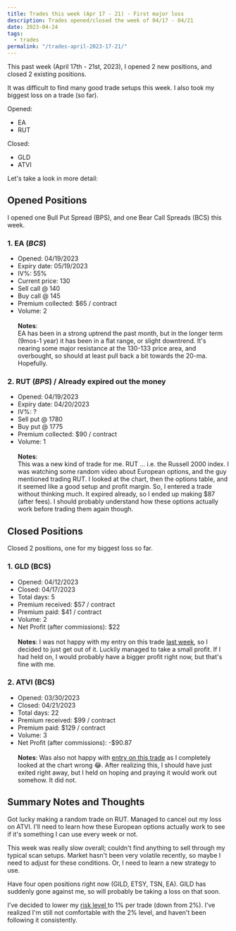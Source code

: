 ```yaml
---
title: Trades this week (Apr 17 - 21) - First major loss
description: Trades opened/closed the week of 04/17 - 04/21
date: 2023-04-24
tags:
  - trades
permalink: "/trades-april-2023-17-21/"
---
```


This past week (April 17th - 21st, 2023), I opened 2 new positions, and closed 2 existing positions.  

It was difficult to find many good trade setups this week. I also took my biggest loss on a trade (so far).

Opened:
- EA
- RUT

Closed:
- GLD
- ATVI

Let's take a look in more detail:

## Opened Positions 
I opened one Bull Put Spread (BPS), and one Bear Call Spreads (BCS) this week.

### 1. **EA** (*BCS*)
  - Opened: 04/19/2023
  - Expiry date: 05/19/2023
  - IV%: 55%
  - Current price: 130
  - Sell call @ 140
  - Buy call @ 145
  - Premium collected: $65 / contract
  - Volume: 2
<br /><br />
  **Notes**:<br />
  EA has been in a strong uptrend the past month, but in the longer term (9mos-1 year) it has been in a flat range, or slight downtrend.  It's nearing some major resistance at the 130-133 price area, and overbought, so should at least pull back a bit towards the 20-ma. Hopefully.


### 2. **RUT** (*BPS*) / Already expired out the money
  - Opened: 04/19/2023
  - Expiry date: 04/20/2023
  - IV%: ?
  - Sell put @ 1780
  - Buy put @ 1775  
  - Premium collected: $90 / contract
  - Volume: 1
<br /><br />
  **Notes**:<br />
    This was a new kind of trade for me.  RUT ... i.e. the Russell 2000 index.  I was watching some random video about European options, and the guy mentioned trading RUT.  I looked at the chart, then the options table, and it seemed like a good setup and profit margin.  So, I entered a trade without thinking much.  It expired already, so I ended up making $87 (after fees).  I should probably understand how these options actually work before trading them again though.


## Closed Positions
Closed 2 positions, one for my biggest loss so far.

### 1. **GLD** (BCS)
  - Opened: 04/12/2023
  - Closed: 04/17/2023
  - Total days: 5
  - Premium received: $57 / contract
  - Premium paid: $41 / contract
  - Volume: 2
  - Net Profit (after commissions): $22
<br /><br >
  **Notes**:
    I was not happy with my entry on this trade <a href="/trades-april-10-14/">last week</a>, so I decided to just get out of it.  Luckily managed to take a small profit.  If I had held on, I would probably have a bigger profit right now, but that's fine with me.

### 2. **ATVI** (BCS)
  - Opened: 03/30/2023
  - Closed: 04/21/2023
  - Total days: 22
  - Premium received: $99 / contract
  - Premium paid: $129 / contract
  - Volume: 3
  - Net Profit (after commissions): -$90.87
<br /><br />
  **Notes**:
    Was also not happy with <a href="/this-week-s-trades-apr-3-7-2023/">entry on this trade</a> as I completely looked at the chart wrong 😂.  After realizing this, I should have just exited right away, but I held on hoping and praying it would work out somehow.  It did not.    



## Summary Notes and Thoughts
Got lucky making a random trade on RUT.  Managed to cancel out my loss on ATVI.  I'll need to learn how these European options actually work to see if it's something I can use every week or not.

This week was really slow overall; couldn't find anything to sell through my typical scan setups.  Market hasn't been very volatile recently, so maybe I need to adjust for these conditions.  Or, I need to learn a new strategy to use. 

Have four open positions right now (GILD, ETSY, TSN, EA).  GILD has suddenly gone against me, so will probably be taking a loss on that soon.

I've decided to lower my <a href="rules/#risk-level-trade-sizing">risk level </a> to 1% per trade (down from 2%).  I've realized I'm still not comfortable with the 2% level, and haven't been following it consistently.
